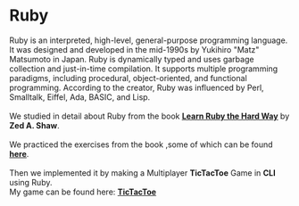 # Ruby
Ruby is an interpreted, high-level, general-purpose programming language. It was designed and developed in the mid-1990s by Yukihiro "Matz" Matsumoto in Japan. Ruby is dynamically typed and uses garbage collection and just-in-time compilation. It supports multiple programming paradigms, including procedural, object-oriented, and functional programming. According to the creator, Ruby was influenced by Perl, Smalltalk, Eiffel, Ada, BASIC, and Lisp.</br></br>
We studied in detail about Ruby from the book <ins>**[Learn Ruby the Hard Way](https://learnrubythehardway.org/book/)**</ins> by **Zed A. Shaw**.</br></br>
We practiced the exercises from the book ,some of which can be found <ins>**[here](https://github.com/maverick-AB/6W6L/blob/main/Ruby/practice.rb)**</ins>.</br></br>
Then we implemented it by making a Multiplayer **TicTacToe** Game in **CLI** using Ruby.</br>
My game can be found here: <ins>**[TicTacToe](https://github.com/maverick-AB/6W6L/blob/main/Ruby/tictactoe.rb)**</ins>